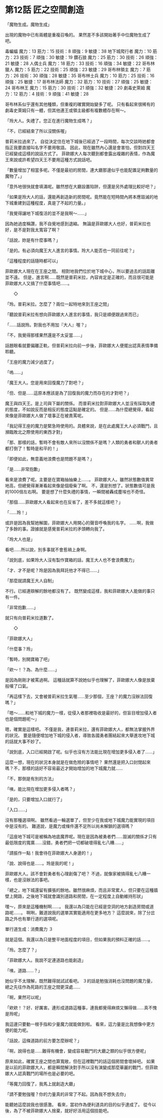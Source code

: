 # 第12話 匠之空間創造

「魔物生成。魔物生成」

出現的魔物中已有兩體是重複召喚的。
果然差不多該開始著手中位魔物生成了吧。

毒蝙蝠 魔力：13 筋力：15 技術：8 頑強：9 敏捷：38
地下城爬行者 魔力：10 筋力：23 技術：7 頑強：30 敏捷：19
鑽石狼 魔力：25 筋力：30 技術：26 頑強：21 敏捷：28
人偶士兵 魔力：18 筋力：33 技術：16 頑強：34 敏捷：22
哥布林獵人 魔力：5 筋力：22 技術：25 頑強：23 敏捷：29
哥布林領主 魔力：7 筋力：26 技術：30 頑強：28 敏捷：35
哥布林士兵 魔力：10 筋力：25 技術：16 頑強：25 敏捷：17
哥布林法師 魔力：32 筋力：10 技術：27 頑強：25 敏捷：24
哥布林王 魔力：15 筋力：30 技術：21 頑強：32 敏捷：20
劇毒史萊姆 魔力：12 筋力：4 技術：9 頑強：41 敏捷：28

哥布林系似乎還有其他種類，但重複的確實開始變多了呢。
只有看起來很稀有的劇毒史萊姆只有一體，但其他連王或領主級都有複數體存在啊～。

「玲大人。失禮了。您正在進行魔物生成嗎？」

「不，已經結束了所以沒關係喔」

普莉米拉過來了。
自從決定住在地下城後已經過了一段時間，每次交談時她都會指正我要直接叫名字不要用敬語。
因此，現在雖然內心還是會害怕，但對四天王已經變成這樣的說話方式了。
菲歐娜大人每次聽到都會露出複雜的表情，作為魔王來說或許希望四天王不要用這種方式說話吧。

「數量增加了相當多呢。不僅是最初的房間，連大廳那邊似乎也能配置足夠數量的魔物了。」

「意外地很快就會填滿呢。雖然想在大廳設置陷阱，但還是另外處理比較好吧？」

「如果是玲大人的話，還能再創造新的房間呢。竟然能在短時間內將本應毀滅的地下城重建到這種程度，真是了不起的力量。」

「我覺得讓地下城復活的並不是我啊～……」

因為她過度稱讚，我不自覺地感到退縮。
無論是菲歐娜大人也好，普莉米拉也好，是不是對我太寬容了啊？

「話說，妳是有什麼事嗎？」

「是的。有必須向魔王大人進言的事情。玲大人能否也一同前往呢？」

「這種程度的話隨時都可以」

菲歐娜大人現在在王座之間。
相對地我們位於地下城中心，所以要過去的話距離並不遠。
但是，進言啊……既然是普莉米拉，內容肯定是正確的，而且很可能是菲歐娜大人又搞了什麼事情吧……。

　　◇

「玲。普莉米拉。怎麼了？兩位一起特地來到王座之間」

「聽說普莉米拉有想向菲歐娜大人進言的事情，我只是順便跟過來而已」

「……話說玲。對我也不用加『大人』喔？」

「不，我覺得那樣果然還是不太妥當……」

話題眼看就要偏離正軌，但普莉米拉向前一步後，菲歐娜大人便擺出認真表情準備聆聽。

「王座的魔力減少過度了」

「嗚……」

「魔王大人。您是用來回復魔力了對吧？」

「但、但是……這原本應該是為了回復我的魔力而存在的才對吧？」

魔王與四天王。是上司與下屬的關係。
而普莉米拉對菲歐娜大人並沒有採取失禮的態度，不如說反而是相反的態度這點是確定的。
但是……為什麼總覺得，看起來像是菲歐娜大人做了壞事正在被責罵呢。

「我記得王座的魔力是緊急時使用的。具體來說，是在此處魔王大人必須戰鬥，且瀕臨敗北之際使用的東西才對」

「那、那樣的話，暫時不會有敵人來所以沒關係不是嗎？人類的勇者和獸人的勇者都打倒了！暫時是和平的！」

「即便如此，無意義地浪費也是問題不是嗎？」

「是……非常抱歉」

看來是浪費了呢。主要是在寶箱抽抽樂上……。
菲歐娜大人。雖然狀態數值異常地高，但總覺得漸漸看起來像是個廢柴了啊。
不，還是別想了。狀態數值可是我的1000倍左右啊。
要是想了什麼失禮的事情，一瞬間被轟成塵埃也不奇怪。

「那個……菲歐娜大人看起來也在反省了，差不多就這樣吧？」

「……玲！」

或許是因為我幫她解圍，菲歐娜大人用開心的聲音呼喚我的名字。
……啊，我做了多餘的事。證據就是感覺普莉米拉的矛頭轉向我了。

「玲大人也是」

看吧……所以說，別多事就不會惹禍上身啊。

「說到底，如果玲大人沒有製作寶箱的話，魔王大人也不會浪費魔力」

「才、才不是呢？玲是因為我拜託他才不得已……」

「那麼就請魔王大人自制」

不行。已經連辯解的餘地都沒有了。
既然變成這樣，我和菲歐娜大人能做的事只有一件。

「非常抱歉……」

就只有向普莉米拉道歉了。

　　◇

「菲歐娜大人」

「什麼事？玲」

「暫時，別開寶箱了吧」

「欸～！？為、為什麼……」

是因為剛剛才被罵過啊。
這種話就算不說她似乎也理解了，菲歐娜大人像是放棄般嘆了口氣。

「再這樣下去，又會被普莉米拉生氣喔……至少那個，王座？的魔力沒辦法回復嗎？」

「嗯～……和地下城的魔力一樣，從侵入者那裡吸收是最好的，但盲目增加侵入者也是個問題呢～」

嗯，確實是這樣吧。
不僅是我，連普莉米拉，還有菲歐娜大人，都無法掌握外界的狀況。
要是隨便增加地下城的侵入者，導致各國勇者團結起來大舉進攻地下城的話就大事不妙了。

「說到底，入口已經開啟了呢。似乎也沒有方法能比現在增加更多侵入者了……」

這麼一想，現在的狀況本身就是在做危險的事情吧？
果然還是把入口封閉起來嗎？不，那樣的話好不容易最近才開始增加的地下城魔力就……

「不，那倒是有別的方法」

「咦，能比現在增加更多侵入者嗎？」

「是的，只要增加入口就行了」

「入口……」

沒有那種選項啊。
雖然看過一輪選單了，但至少在我或地下城魔力能實現的項目中是沒有的。
難道說，是魔力或條件還不足所以尚未解鎖的選項嗎？

「這座地下城可是被稱為地底魔界呢。現在是因為被勇者們……毀滅的關係才只有最低限度的寬廣……沒錯，勇者們把一切都破壞得亂七八糟……」

「請振作一點！我會待在菲歐娜大人身邊的！」

「說、說得也是……。玲是我的呢！」

菲歐娜大人。該不會對勇者有心理創傷了吧？
不過，就像家被搞得亂七八糟一樣，也是沒辦法的事吧。

「總之，地下城還留有擴張的餘地。雖然很麻煩，而且非常累人，但只要在這種牆壁上開路，之後地下城就會識別道路和房間，在一定程度上自動維持形狀」

嘿～，原來是這種機制啊……。
我還以為只能在已經是空洞的地方創造房間或道路呢……。
啊咧，難道說我的選單其實能適用在更多地方？
這麼說來，除了分岔路之外也有單行道的選項呢。

單行道生成：消費魔力 ３

就是這個。我還以為只是整平地面程度的項目，但如果我的預料正確的話……。

「玲。怎麼了？」

「菲歐娜大人。我說不定連道路也能創造」

「咦，道路……？」

她似乎不太理解，既然難得就試試看吧。
３的話是勉強消耗也沒問題的魔力量，總之先往作為死路的王座之間更深處……

「啊，果然可以呢」

「欸欸！？好、好厲害。連形成道路這種事，連我都覺得麻煩又懶得做……真不愧是玲呢」

我這邊只要動一根手指和少量魔力就能做到啦。
看來，這力量是比我想像中更方便的能力呢。

「話說，這條道路的前方要怎麼辦呢？」

「啊，說得也是……難得有機會，變成容易戰鬥的大廳之類的似乎很方便呢」

原來如此，確實王座之間也算寬敞，但在這裡戰鬥的話這個房間會壞掉吧。
如果是以前的菲歐娜大人，都是瞬間解決對手所以沒有演變成那麼華麗的戰鬥，但菲歐娜大人認真戰鬥的場所也是必要的吧。

「等魔力回復了，我馬上就創造大廳」

「請不要勉強喔？你的力量真的非常了不起。因為我不想失去你」

能聽她這麼說我也很感激。
看來，當初作為便利道具的目的似乎達成了。
從今以後，為了不被菲歐娜大人捨棄，就好好活用這個技能吧。